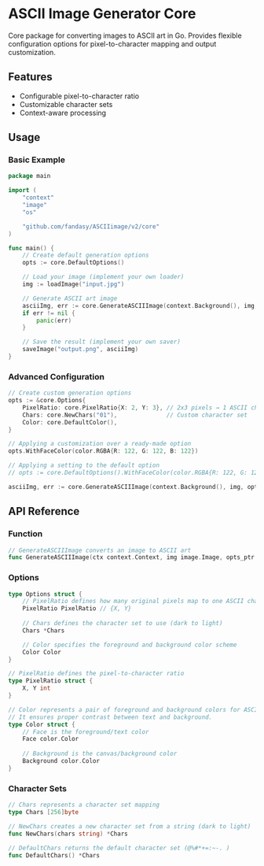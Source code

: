 # ASCII Image Generator Core

Core package for converting images to ASCII art in Go. Provides flexible configuration options for pixel-to-character mapping and output customization.

## Features

- Configurable pixel-to-character ratio
- Customizable character sets
- Context-aware processing

## Usage

### Basic Example

```go
package main

import (
	"context"
	"image"
	"os"

	"github.com/fandasy/ASCIIimage/v2/core"
)

func main() {
	// Create default generation options
	opts := core.DefaultOptions()

	// Load your image (implement your own loader)
	img := loadImage("input.jpg")

	// Generate ASCII art image
	asciiImg, err := core.GenerateASCIIImage(context.Background(), img, opts)
	if err != nil {
		panic(err)
	}

	// Save the result (implement your own saver)
	saveImage("output.png", asciiImg)
}
```

### Advanced Configuration

```go
// Create custom generation options
opts := &core.Options{
    PixelRatio: core.PixelRatio{X: 2, Y: 3}, // 2x3 pixels → 1 ASCII char
    Chars: core.NewChars("01"),              // Custom character set
    Color: core.DefaultColor(),
}

// Applying a customization over a ready-made option
opts.WithFaceColor(color.RGBA{R: 122, G: 122, B: 122})

// Applying a setting to the default option
// opts := core.DefaultOptions().WithFaceColor(color.RGBA{R: 122, G: 122, B: 122})

asciiImg, err := core.GenerateASCIIImage(context.Background(), img, opts)
```

## API Reference

### Function

```go
// GenerateASCIIImage converts an image to ASCII art
func GenerateASCIIImage(ctx context.Context, img image.Image, opts_ptr *Options) (*image.RGBA, error)
```

### Options

```go
type Options struct {
    // PixelRatio defines how many original pixels map to one ASCII character
    PixelRatio PixelRatio // {X, Y}
    
    // Chars defines the character set to use (dark to light)
    Chars *Chars

    // Color specifies the foreground and background color scheme
    Color Color
}

// PixelRatio defines the pixel-to-character ratio
type PixelRatio struct {
    X, Y int
}

// Color represents a pair of foreground and background colors for ASCII art rendering.
// It ensures proper contrast between text and background.
type Color struct {
    // Face is the foreground/text color
    Face color.Color
    
    // Background is the canvas/background color
    Background color.Color
}
```

### Character Sets

```go
// Chars represents a character set mapping
type Chars [256]byte

// NewChars creates a new character set from a string (dark to light)
func NewChars(chars string) *Chars

// DefaultChars returns the default character set (@%#*+=:~-. )
func DefaultChars() *Chars
```

